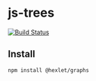# js-trees

[![Build Status](https://travis-ci.org/hexlet-components/js-graphs.svg?branch=master)](https://travis-ci.org/hexlet-components/js-graphs)

## Install

```sh
npm install @hexlet/graphs
```